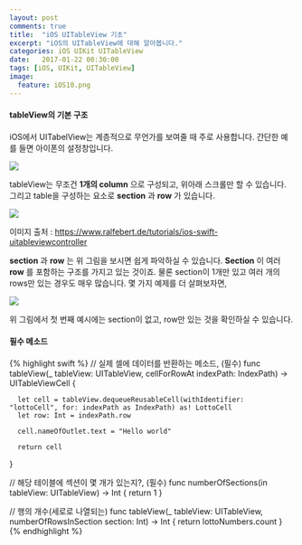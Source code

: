 ```yaml
---
layout: post
comments: true
title:  "iOS UITableView 기초"
excerpt: "iOS의 UITableView에 대해 알아봅니다."
categories: iOS UIKit UITableView
date:   2017-01-22 00:30:00
tags: [iOS, UIKit, UITableView]
image:
  feature: iOS10.png
---
```


#### tableView의 기본 구조

iOS에서 UITabelView는 계층적으로 무언가를 보여줄 때 주로 사용합니다. 간단한 예를 들면 아이폰의 설정창입니다.

<img src="https://dl.dropbox.com/s/daap53vpn7elgo8/basictable.png">

tableView는 무조건 **1개의 column** 으로 구성되고, 위아래 스크롤만 할 수 있습니다. 그리고 table을 구성하는 요소로 **section** 과 **row** 가 있습니다.

<img src="https://dl.dropbox.com/s/w5dbga4sow9vx8p/tableviewBasic.png">

이미지 출처 : <a href="https://www.ralfebert.de/tutorials/ios-swift-uitableviewcontroller">
https://www.ralfebert.de/tutorials/ios-swift-uitableviewcontroller
</a>

**section** 과 **row** 는 위 그림을 보시면 쉽게 파악하실 수 있습니다. **Section** 이 여러 **row** 를 포함하는 구조를 가지고 있는 것이죠. 물론 section이 1개만 있고 여러 개의 rows만 있는 경우도 매우 많습니다. 몇 가지 예제를 더 살펴보자면,

<img src="https://dl.dropbox.com/s/93ifocbudi9aanj/types_of_table_views.jpg">


위 그림에서 첫 번째 예시에는 section이 없고, row만 있는 것을 확인하실 수 있습니다.

#### 필수 메소드

{% highlight swift %}
  // 실제 셀에 데이터를 반환하는 메소드, (필수)
  func tableView(_ tableView: UITableView, cellForRowAt indexPath: IndexPath) -> UITableViewCell {

      let cell = tableView.dequeueReusableCell(withIdentifier: "lottoCell", for: indexPath as IndexPath) as! LottoCell
      let row: Int = indexPath.row

      cell.nameOfOutlet.text = "Hello world"

      return cell
  }

  // 해당 테이블에 섹션이 몇 개가 있는지?, (필수)
  func numberOfSections(in tableView: UITableView) -> Int {
      return 1
  }

  // 행의 개수(세로로 나열되는)
  func tableView(_ tableView: UITableView, numberOfRowsInSection section: Int) -> Int {
      return lottoNumbers.count
  }
{% endhighlight %}
